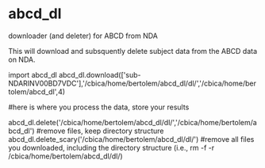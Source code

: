 # abcd_dl
downloader (and deleter) for ABCD from NDA


This will download and subsquently delete subject data from the ABCD data on NDA. 

import abcd_dl
abcd_dl.download(['sub-NDARINV00BD7VDC'],'/cbica/home/bertolem/abcd_dl/dl/','/cbica/home/bertolem/abcd_dl',4)

#here is where you process the data, store your results

abcd_dl.delete('/cbica/home/bertolem/abcd_dl/dl/','/cbica/home/bertolem/abcd_dl') #remove files, keep directory structure
abcd_dl.delete_scary('/cbica/home/bertolem/abcd_dl/dl/') #remove all files you downloaded, including the directory structure (i.e., rm -f -r /cbica/home/bertolem/abcd_dl/dl/)
